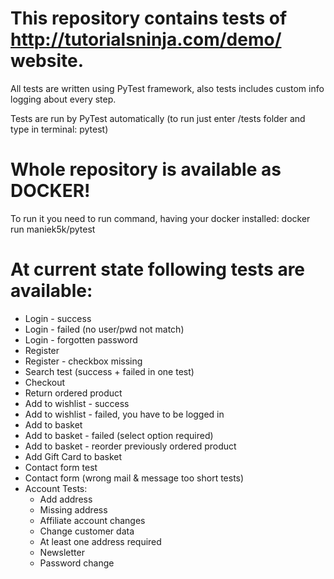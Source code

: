# This repository contains tests of http://tutorialsninja.com/demo/ website.

All tests are written using PyTest framework, also tests includes custom info logging about every step.

Tests are run by PyTest automatically (to run just enter /tests folder and type in terminal: pytest)

# Whole repository is available as DOCKER!

To run it you need to run command, having your docker installed:
    docker run maniek5k/pytest

# At current state following tests are available:

- Login - success
- Login - failed (no user/pwd not match)
- Login - forgotten password
- Register
- Register - checkbox missing
- Search test (success + failed in one test)
- Checkout
- Return ordered product
- Add to wishlist - success
- Add to wishlist - failed, you have to be logged in
- Add to basket
- Add to basket - failed (select option required)
- Add to basket - reorder previously ordered product
- Add Gift Card to basket
- Contact form test
- Contact form (wrong mail & message too short tests)
- Account Tests:
    - Add address
    - Missing address
    - Affiliate account changes
    - Change customer data
    - At least one address required
    - Newsletter
    - Password change